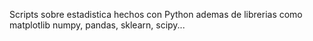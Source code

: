 Scripts sobre estadistica hechos con Python ademas de librerias como matplotlib numpy, pandas, sklearn, scipy...
